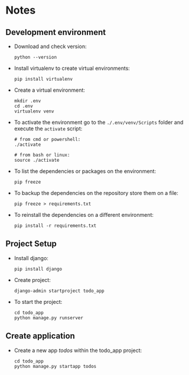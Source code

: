 # Notes

## Development environment

- Download and check version:

  ```
  python --version
  ```

- Install virtualenv to create virtual environments:

  ```
  pip install virtualenv
  ```

- Create a virtual environment:

  ```
  mkdir .env
  cd .env
  virtualenv venv
  ```

- To activate the environment go to the `./.env/venv/Scripts` folder and execute the `activate` script:

  ```
  # from cmd or powershell:
  ./activate

  # from bash or linux:
  source ./activate
  ```

- To list the dependencies or packages on the environment:

  ```
  pip freeze
  ```

- To backup the dependencies on the repository store them on a file:

  ```
  pip freeze > requirements.txt
  ```

- To reinstall the dependencies on a different environment:

  ```
  pip install -r requirements.txt
  ```

## Project Setup

- Install django:

  ```
  pip install django
  ```

- Create project:

  ```
  django-admin startproject todo_app
  ```

- To start the project:

  ```
  cd todo_app
  python manage.py runserver
  ```

## Create application

- Create a new app _todos_ within the todo_app project:

  ```
  cd todo_app
  python manage.py startapp todos
  ```
